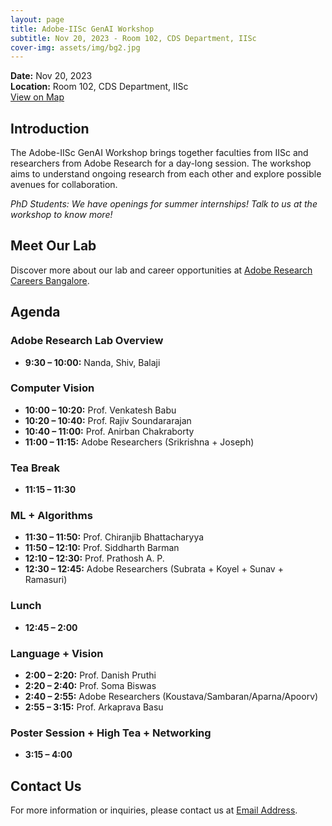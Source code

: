 ```yaml
---
layout: page
title: Adobe-IISc GenAI Workshop
subtitle: Nov 20, 2023 - Room 102, CDS Department, IISc
cover-img: assets/img/bg2.jpg
---
```


**Date:** Nov 20, 2023  
**Location:** Room 102, CDS Department, IISc  
[View on Map](https://maps.app.goo.gl/nmzxTuTwRXZ1veuV7)

## Introduction
The Adobe-IISc GenAI Workshop brings together faculties from IISc and researchers from Adobe Research for a day-long session. The workshop aims to understand ongoing research from each other and explore possible avenues for collaboration.

_PhD Students: We have openings for summer internships! Talk to us at the workshop to know more!_

## Meet Our Lab
Discover more about our lab and career opportunities at [Adobe Research Careers Bangalore](https://research.adobe.com/careers/bangalore/).

## Agenda
### Adobe Research Lab Overview
- **9:30 – 10:00:** Nanda, Shiv, Balaji

### Computer Vision
- **10:00 – 10:20:** Prof. Venkatesh Babu
- **10:20 – 10:40:** Prof. Rajiv Soundararajan
- **10:40 – 11:00:** Prof. Anirban Chakraborty
- **11:00 – 11:15:** Adobe Researchers (Srikrishna + Joseph)

### Tea Break
- **11:15 – 11:30**

### ML + Algorithms
- **11:30 – 11:50:** Prof. Chiranjib Bhattacharyya
- **11:50 – 12:10:** Prof. Siddharth Barman
- **12:10 – 12:30:** Prof. Prathosh A. P.
- **12:30 – 12:45:** Adobe Researchers (Subrata + Koyel + Sunav + Ramasuri)

### Lunch
- **12:45 – 2:00**

### Language + Vision
- **2:00 – 2:20:** Prof. Danish Pruthi
- **2:20 – 2:40:** Prof. Soma Biswas
- **2:40 – 2:55:** Adobe Researchers (Koustava/Sambaran/Aparna/Apoorv)
- **2:55 – 3:15:** Prof. Arkaprava Basu

### Poster Session + High Tea + Networking
- **3:15 – 4:00**

## Contact Us
For more information or inquiries, please contact us at [Email Address](mailto:your-email@example.com).
